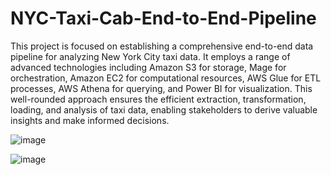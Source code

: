 # NYC-Taxi-Cab-End-to-End-Pipeline
This project is focused on establishing a comprehensive end-to-end data pipeline for analyzing New York City taxi data. It employs a range of advanced technologies including Amazon S3 for storage, Mage for orchestration, Amazon EC2 for computational resources, AWS Glue for ETL processes, AWS Athena for querying, and Power BI for visualization. This well-rounded approach ensures the efficient extraction, transformation, loading, and analysis of taxi data, enabling stakeholders to derive valuable insights and make informed decisions.

![image](https://github.com/umergh7/NYC-Taxi-Cab-End-to-End-Pipeline/assets/117035545/c3a7facc-36c6-4842-8183-121bc7b77c7d)





![image](https://github.com/umergh7/NYC-Taxi-Cab-End-to-End-Pipeline/assets/117035545/e816fedc-fc62-4bf5-bc52-69782b363fb3)

